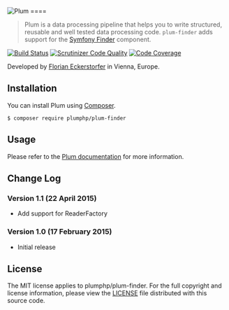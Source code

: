 <img src="https://florian.ec/img/plum/logo.png" alt="Plum">
====

> Plum is a data processing pipeline that helps you to write structured, reusable and well tested data processing code.
> `plum-finder` adds support for the [Symfony Finder](http://symfony.com/doc/current/components/finder.html) component.

[![Build Status](https://img.shields.io/travis/plumphp/plum-finder.svg?style=flat)](https://travis-ci.org/plumphp/plum-finder)
[![Scrutinizer Code Quality](https://img.shields.io/scrutinizer/g/plumphp/plum-finder.svg?style=flat)](https://scrutinizer-ci.com/g/plumphp/plum-finder/?branch=master)
[![Code Coverage](https://img.shields.io/scrutinizer/coverage/g/plumphp/plum-finder.svg?style=flat)](https://scrutinizer-ci.com/g/plumphp/plum-finder/?branch=master)

Developed by [Florian Eckerstorfer](https://florian.ec) in Vienna, Europe.


Installation
------------

You can install Plum using [Composer](http://getcomposer.org).

```shell
$ composer require plumphp/plum-finder
```


Usage
-----

Please refer to the [Plum documentation](https://github.com/plumphp/plum/blob/master/docs/index.md) for more
information.


Change Log
----------

### Version 1.1 (22 April 2015)

- Add support for ReaderFactory

### Version 1.0 (17 February 2015)

- Initial release


License
-------

The MIT license applies to plumphp/plum-finder. For the full copyright and license information,
please view the [LICENSE](https://github.com/plumphp/plum-finder/blob/master/LICENSE) file distributed with this source
code.
